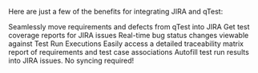 Here are just a few of the benefits for integrating JIRA and qTest:

Seamlessly move requirements and defects from qTest into JIRA
Get test coverage reports for JIRA issues
Real-time bug status changes viewable against Test Run Executions
Easily access a detailed traceability matrix report of requirements and test case associations
Autofill test run results into JIRA issues. No syncing required!
